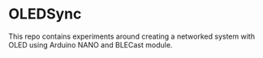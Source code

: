 # OLEDSync
This repo contains experiments around creating a networked system with OLED using Arduino NANO and BLECast module.  
